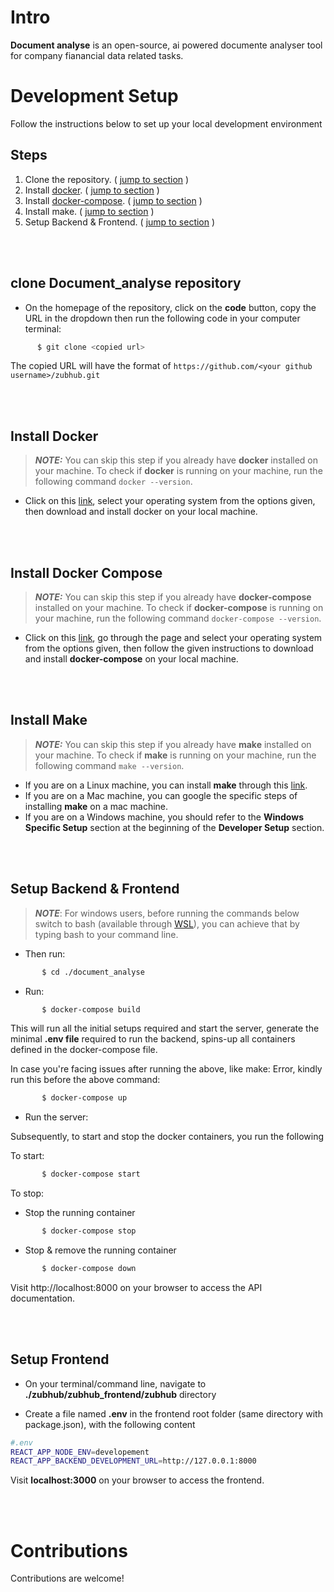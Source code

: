 
# Intro

**Document analyse** is an open-source, ai powered documente analyser tool for company fianancial data related tasks.

# Development Setup

Follow the instructions below to set up your local development environment

## Steps

1. Clone the repository. ( [jump to section](#clone-Document_analyse-repository) )
2. Install [docker](https://docs.docker.com/get-docker/). ( [jump to section](#install-docker) )
3. Install [docker-compose](https://docs.docker.com/compose/install/). ( [jump to section](#install-docker-compose) )
4. Install make. ( [jump to section](#install-make) )
5. Setup Backend & Frontend. ( [jump to section](#Setup-Backend-&-Frontend) )

<br/>
<br/>



## clone Document_analyse repository

- On the homepage of the repository, click on the **code** button, copy the URL in the dropdown then run the following code in your computer terminal:

```sh
      $ git clone <copied url>
```

The copied URL will have the format of `https://github.com/<your github username>/zubhub.git`

<br/>
<br/>

## Install Docker

> **_NOTE:_** You can skip this step if you already have **docker** installed on your machine. To check if **docker** is running on your machine, run the following command `docker --version`.

- Click on this [link](https://docs.docker.com/get-docker/), select your operating system from the options given, then download and install docker on your local machine.

<br/>
<br/>

## Install Docker Compose

> **_NOTE:_** You can skip this step if you already have **docker-compose** installed on your machine. To check if **docker-compose** is running on your machine, run the following command `docker-compose --version`.

- Click on this [link](https://docs.docker.com/compose/install/), go through the page and select your operating system from the options given, then follow the given instructions to download and install **docker-compose** on your local machine.

<br/>
<br/>

## Install Make

> **_NOTE:_** You can skip this step if you already have **make** installed on your machine. To check if **make** is running on your machine, run the following command `make --version`.

- If you are on a Linux machine, you can install **make** through this [link](https://www.gnu.org/software/make/).
- If you are on a Mac machine, you can google the specific steps of installing **make** on a mac machine.
- If you are on a Windows machine, you should refer to the **Windows Specific Setup** section at the beginning of the **Developer Setup** section.

<br/>
<br/>

## Setup Backend & Frontend

> **_NOTE_**: For windows users, before running the commands below switch to bash (available through [WSL](https://docs.microsoft.com/en-us/windows/wsl/install)), you can achieve that by typing bash to your command line.

- Then run:

```sh
       $ cd ./document_analyse
```

- Run:

```sh
       $ docker-compose build
```

This will run all the initial setups required and start the server, generate the minimal **.env file** required to run the backend, spins-up all containers defined in the docker-compose file.

In case you're facing issues after running the above, like make: Error,
kindly run this before the above command:

```sh
       $ docker-compose up
```

- Run the server:

Subsequently, to start and stop the docker containers, you run the following

To start:

```sh
       $ docker-compose start
```

To stop:

- Stop the running container

```sh
       $ docker-compose stop
```

- Stop & remove the running container

```sh
       $ docker-compose down
```

Visit http://localhost:8000 on your browser to access the API documentation.

<br/>
<br/>

## Setup Frontend

- On your terminal/command line, navigate to **./zubhub/zubhub_frontend/zubhub** directory

- Create a file named **.env** in the frontend root folder (same directory with package.json), with the following content

```sh
#.env
REACT_APP_NODE_ENV=developement
REACT_APP_BACKEND_DEVELOPMENT_URL=http://127.0.0.1:8000
```

Visit **localhost:3000** on your browser to access the frontend.

<br/>
<br/>

# Contributions

Contributions are welcome!

